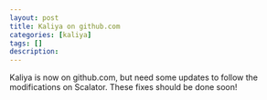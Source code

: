 ```yaml
---
layout: post
title: Kaliya on github.com
categories: [kaliya]
tags: []
description:
---
```


Kaliya is now on github.com, but need some updates to follow the modifications on
Scalator. These fixes should be done soon!
